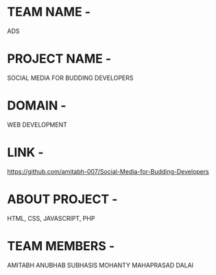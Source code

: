 # TEAM NAME - 
ADS

# PROJECT NAME -
SOCIAL MEDIA FOR BUDDING DEVELOPERS

# DOMAIN - 
WEB DEVELOPMENT 

# LINK - 
https://github.com/amitabh-007/Social-Media-for-Budding-Developers

# ABOUT PROJECT - 
HTML, CSS, JAVASCRIPT, PHP

# TEAM MEMBERS -
AMITABH ANUBHAB
SUBHASIS MOHANTY
MAHAPRASAD DALAI
